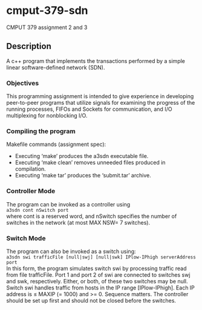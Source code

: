 # cmput-379-sdn
CMPUT 379 assignment 2 and 3

## Description
A c++ program that implements the transactions performed by a simple linear software-defined 
network (SDN). 

### Objectives
This programming assignment is intended to give experience in
developing peer-to-peer programs that utilize signals for examining the
progress of the running processes, FIFOs and Sockets for communication,
and I/O multiplexing for nonblocking I/O.

### Compiling the program
Makefile commands (assignment spec):
  - Executing ‘make’ produces the a3sdn executable file.
  - Executing ‘make clean’ removes unneeded files produced in compilation.
  - Executing ‘make tar’ produces the ‘submit.tar’ archive.

### Controller Mode
The program can be invoked as a controller using  
  ```a3sdn cont nSwitch port```  
where cont is a reserved word, and nSwitch specifies the
number of switches in the network (at most MAX NSW= 7 switches).

### Switch Mode
The program can also be invoked as a switch using:  
    ```a3sdn swi trafficFile [null|swj] [null|swk] IPlow-IPhigh serverAddress port```  
In this form, the program simulates switch swi by processing traffic read
from file trafficFile. Port 1 and port 2 of swi are connected to switches
swj and swk, respectively. Either, or both, of these two switches may be null.
Switch swi handles traffic from hosts in the IP range [IPlow-IPhigh].
Each IP address is ≤ MAXIP (= 1000) and >= 0.
Sequence matters. The controller should be set up first and should not be
closed before the switches.
